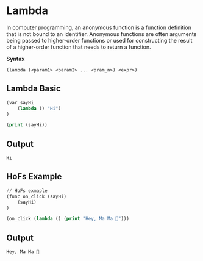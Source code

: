 # Lambda

In computer programming, an anonymous function is a function definition that is not bound to an identifier. Anonymous
functions are often arguments being passed to higher-order functions or used for constructing the result of a
higher-order function that needs to return a function.

**Syntax**

```
(lambda (<param1> <param2> ... <pram_n>) <expr>)
```

## Lambda Basic

```lisp
(var sayHi
    (lambda () "Hi")
)

(print (sayHi))
```

## Output

```
Hi
```

## HoFs Example

```lisp
// HoFs exmaple
(func on_click (sayHi)
    (sayHi)
)

(on_click (lambda () (print "Hey, Ma Ma 👻")))
```


## Output

```
Hey, Ma Ma 👻
```